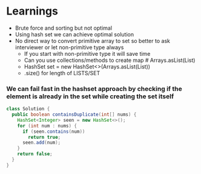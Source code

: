 # Learnings

- Brute force and sorting but not optimal
- Using hash set we can achieve optimal solution
- No direct way to convert primitive array to set so better to ask interviewer or let non-primitive type always
  - If you start with non-primitive type it will save time
  - Can you use collections/methods to create map # Arrays.asList(List<Integer>)
  - HashSet<Integer> set = new HashSet<>(Arrays.asList(List<Integer>))
  - .size() for length of LISTS/SET

### We can fail fast in the hashset approach by checking if the element is already in the set while creating the set itself

```java
class Solution {
  public boolean containsDuplicate(int[] nums) {
    HashSet<Integer> seen = new HashSet<>();
    for (int num : nums) {
      if (seen.contains(num))
        return true;
      seen.add(num);
    }
    return false;
  }
}
```